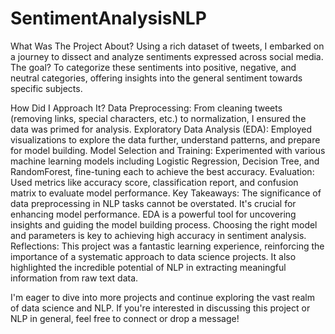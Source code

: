 # SentimentAnalysisNLP

What Was The Project About?
Using a rich dataset of tweets, I embarked on a journey to dissect and analyze sentiments expressed across social media. The goal? To categorize these sentiments into positive, negative, and neutral categories, offering insights into the general sentiment towards specific subjects.

How Did I Approach It?
Data Preprocessing: From cleaning tweets (removing links, special characters, etc.) to normalization, I ensured the data was primed for analysis.
Exploratory Data Analysis (EDA): Employed visualizations to explore the data further, understand patterns, and prepare for model building.
Model Selection and Training: Experimented with various machine learning models including Logistic Regression, Decision Tree, and RandomForest, fine-tuning each to achieve the best accuracy.
Evaluation: Used metrics like accuracy score, classification report, and confusion matrix to evaluate model performance.
Key Takeaways:
The significance of data preprocessing in NLP tasks cannot be overstated. It's crucial for enhancing model performance.
EDA is a powerful tool for uncovering insights and guiding the model building process.
Choosing the right model and parameters is key to achieving high accuracy in sentiment analysis.
Reflections:
This project was a fantastic learning experience, reinforcing the importance of a systematic approach to data science projects. It also highlighted the incredible potential of NLP in extracting meaningful information from raw text data.

I'm eager to dive into more projects and continue exploring the vast realm of data science and NLP. If you're interested in discussing this project or NLP in general, feel free to connect or drop a message!
